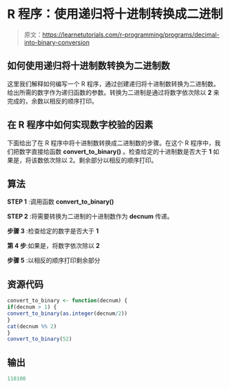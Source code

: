 # R 程序：使用递归将十进制转换成二进制

> 原文：<https://learnetutorials.com/r-programming/programs/decimal-into-binary-conversion>

## 如何使用递归将十进制数转换为二进制数

这里我们解释如何编写一个 R 程序，通过创建递归将十进制数转换为二进制数。给出所需的数字作为递归函数的参数。转换为二进制是通过将数字依次除以 **2** 来完成的，余数以相反的顺序打印。

## 在 R 程序中如何实现数字校验的因素

下面给出了在 R 程序中将十进制数转换成二进制数的步骤。在这个 R 程序中，我们把数字直接给函数 **convert_to_binary()** 。检查给定的十进制数是否大于 **1** 如果是，将该数依次除以 2。剩余部分以相反的顺序打印。

## 算法

**STEP 1** :调用函数 **convert_to_binary()**

**STEP 2** :将需要转换为二进制的十进制数作为 **decnum** 传递。

**步骤 3** :检查给定的数字是否大于 **1**

**第 4 步**:如果是，将数字依次除以 **2**

**步骤 5** :以相反的顺序打印剩余部分

## 资源代码

```r
convert_to_binary <- function(decnum) {
if(decnum > 1) {
convert_to_binary(as.integer(decnum/2))
}
cat(decnum %% 2)
}
convert_to_binary(52)

```

## 输出

```r
110100
```